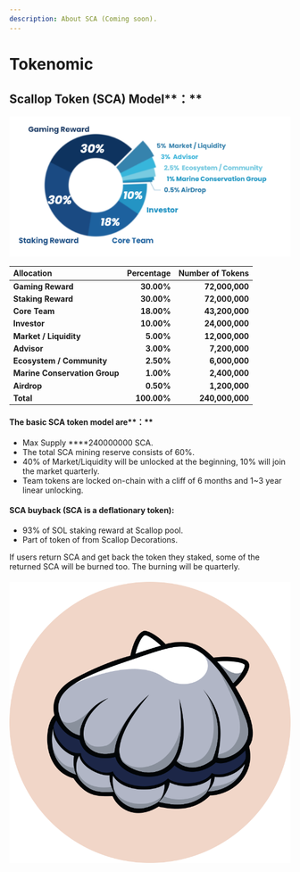 ```yaml
---
description: About SCA (Coming soon).
---
```


# Tokenomic

## **Scallop** Token **\(SCA\)** Model**：**

![](../.gitbook/assets/image%20%2818%29.png)

| **Allocation** | **Percentage** | **Number of Tokens**  |
| :--- | ---: | ---: |
| **Gaming Reward** | **30.00%** | **72,000,000** |
| **Staking Reward** | **30.00%** | **72,000,000** |
| **Core Team** | **18.00%** | **43,200,000** |
| **Investor** | **10.00%** | **24,000,000** |
| **Market / Liquidity** | **5.00%** | **12,000,000** |
| **Advisor** | **3.00%** | **7,200,000** |
| **Ecosystem / Community** | **2.50%** | **6,000,000** |
| **Marine Conservation Group** | **1.00%** | **2,400,000** |
| **Airdrop** | **0.50%** | **1,200,000** |
| **Total** | **100.00%** | **240,000,000** |

#### 

#### The basic SCA token model are**：**

* Max Supply ****240000000 SCA.
* The total SCA mining reserve consists of 60%.
* 40% of Market/Liquidity will be unlocked at the beginning, 10% will join the market quarterly.
* Team tokens are locked on-chain with a cliff of 6 months and 1~3 year linear unlocking.

#### SCA buyback \(SCA is a deflationary token\):

* 93% of SOL staking reward at Scallop pool.
* Part of token of from Scallop Decorations.

If users return SCA and get back the token they staked, some of the returned SCA will be burned too. The burning will be quarterly.



#### 

![](../.gitbook/assets/scallop.svg)



#### 

